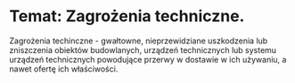# Temat: Zagrożenia techniczne.
Zagrożenia techinczne - gwałtowne, nieprzewidziane uszkodzenia lub zniszczenia obiektów budowlanych, urządzeń technicznych lub systemu urządzeń technicznych powodujące przerwy w dostawie w ich używaniu, a nawet ofertę ich właściwości.
